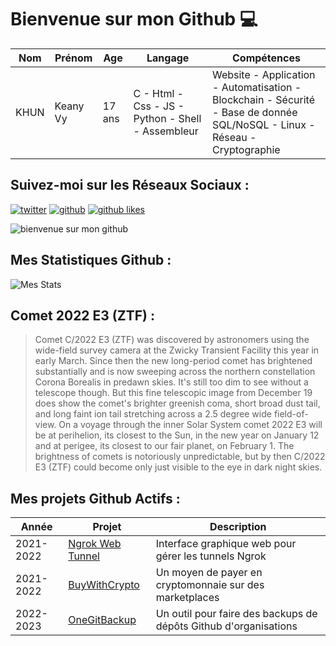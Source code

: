 # Bienvenue sur mon Github 💻
| Nom | Prénom | Age | Langage | Compétences |
|---  |---     |---  |---      |---
| KHUN | Keany Vy | 17 ans | C - Html - Css - JS - Python - Shell - Assembleur | Website - Application - Automatisation - Blockchain - Sécurité - Base de donnée SQL/NoSQL - Linux - Réseau - Cryptographie |

## Suivez-moi sur les Réseaux Sociaux :
[![twitter](https://img.shields.io/twitter/follow/thisiskeanyvy?style=social)](https://twitter.com/thisiskeanyvy)
[![github](https://img.shields.io/github/followers/thisiskeanyvy?style=social)](https://github.com/thisiskeanyvy?tab=followers)
[![github likes](https://img.shields.io/github/stars/thisiskeanyvy?style=social)](https://github.com/thisiskeanyvy)

![bienvenue sur mon github](https://thisiskeanyvy-hosting.pages.dev/banner.gif)

## Mes Statistiques Github :
![Mes Stats](https://github-readme-stats.vercel.app/api?username=thisiskeanyvy&show_icons=true&theme=radical)

## Comet 2022 E3 (ZTF) :

> Comet C/2022 E3 (ZTF) was discovered by astronomers using the wide-field survey camera at the Zwicky Transient Facility this year in early March. Since then the new long-period comet has brightened substantially and is now sweeping across the northern constellation Corona Borealis in predawn skies. It's still too dim to see without a telescope though. But this fine telescopic image from December 19 does show the comet's brighter greenish coma, short broad dust tail, and long faint ion tail stretching across a 2.5 degree wide field-of-view. On a voyage through the inner Solar System comet 2022 E3 will be at perihelion, its closest to the Sun, in the new year on January 12 and at perigee, its closest to our fair planet, on February 1. The brightness of comets is notoriously unpredictable, but by then C/2022 E3 (ZTF) could become only just visible to the eye in dark night skies.

## Mes projets Github Actifs :
| Année | Projet | Description |
|---   |---     |---          |
| 2021-2022 | [Ngrok Web Tunnel](https://github.com/thisiskeanyvy/ngrok-web-manager) | Interface graphique web pour gérer les tunnels Ngrok |
| 2021-2022 | [BuyWithCrypto](https://github.com/BuyWithCrypto) | Un moyen de payer en cryptomonnaie sur des marketplaces |
| 2022-2023 | [OneGitBackup](https://github.com/BuyWithCrypto/OneGitBackup) | Un outil pour faire des backups de dépôts Github d'organisations |